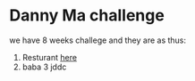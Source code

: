 # Danny Ma challenge
we have 8 weeks challege and they are as thus:
1. Resturant [here](https://github.com/qhibod/Sql-Challenge/blob/main/resturant.md)
2. baba
3 jddc

